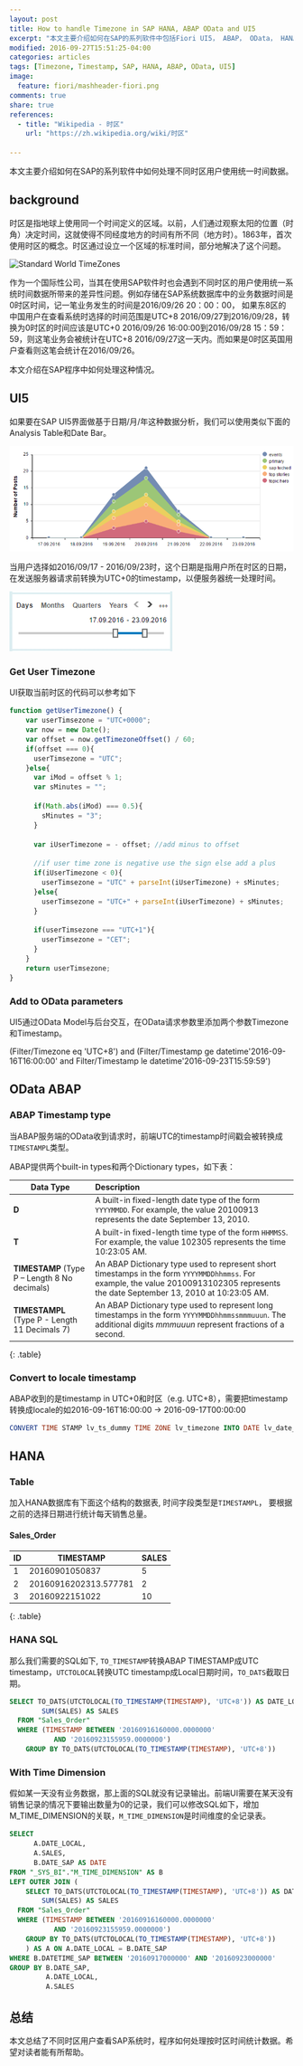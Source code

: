 ```yaml
---
layout: post
title: How to handle Timezone in SAP HANA, ABAP OData and UI5
excerpt: "本文主要介绍如何在SAP的系列软件中包括Fiori UI5， ABAP， OData， HANA，如何处理不同时区UTC用户使用统一时间timestamp数据。How to handle Timezone in SAP HANA, ABAP OData and UI5"
modified: 2016-09-27T15:51:25-04:00
categories: articles
tags: [Timezone, Timestamp, SAP, HANA, ABAP, OData, UI5]
image:
  feature: fiori/mashheader-fiori.png
comments: true
share: true
references:
  - title: "Wikipedia - 时区"
    url: "https://zh.wikipedia.org/wiki/时区"

---
```


本文主要介绍如何在SAP的系列软件中如何处理不同时区用户使用统一时间数据。

## background

时区是指地球上使用同一个时间定义的区域。以前，人们通过观察太阳的位置（时角）决定时间，这就使得不同经度地方的时间有所不同（地方时）。1863年，首次使用时区的概念。时区通过设立一个区域的标准时间，部分地解决了这个问题。

![Standard World TimeZones](https://upload.wikimedia.org/wikipedia/commons/e/e8/Standard_World_Time_Zones.png)

作为一个国际性公司，当其在使用SAP软件时也会遇到不同时区的用户使用统一系统时间数据所带来的差异性问题。例如存储在SAP系统数据库中的业务数据时间是0时区时间，记一笔业务发生的时间是2016/09/26 20：00：00， 如果东8区的中国用户在查看系统时选择的时间范围是UTC+8 2016/09/27到2016/09/28，转换为0时区的时间应该是UTC+0 2016/09/26 16:00:00到2016/09/28 15：59：59，则这笔业务会被统计在UTC+8 2016/09/27这一天内。而如果是0时区英国用户查看则这笔会统计在2016/09/26。

本文介绍在SAP程序中如何处理这种情况。

## UI5

如果要在SAP UI5界面做基于日期/月/年这种数据分析，我们可以使用类似下面的Analysis Table和Date Bar。

![Analysis by Dates Image](/images/fiori/Analysis-by-Dates.png)

当用户选择如2016/09/17 - 2016/09/23时，这个日期是指用户所在时区的日期，在发送服务器请求前转换为UTC+0的timestamp，以便服务器统一处理时间。

![Date Time Bar Image](/images/fiori/Date-Time-Bar.png)

### Get User Timezone

UI获取当前时区的代码可以参考如下

```javascript
function getUserTimezone() {
	var userTimsezone = "UTC+0000";
	var now = new Date();
	var offset = now.getTimezoneOffset() / 60;
	if(offset === 0){
	  userTimsezone = "UTC";
	}else{
	  var iMod = offset % 1;
	  var sMinutes = "";

	  if(Math.abs(iMod) === 0.5){
	    sMinutes = "3";
	  }

	  var iUserTimezone = - offset; //add minus to offset

	  //if user time zone is negative use the sign else add a plus
	  if(iUserTimezone < 0){
	    userTimsezone = "UTC" + parseInt(iUserTimezone) + sMinutes;
	  }else{
	    userTimsezone = "UTC+" + parseInt(iUserTimezone) + sMinutes;
	  }

	  if(userTimsezone === "UTC+1"){
	    userTimsezone = "CET";
	  }
	}
	return userTimsezone;
}
```

### Add to OData parameters

UI5通过OData Model与后台交互，在OData请求参数里添加两个参数Timezone和Timestamp。

(Filter/Timezone eq 'UTC+8') and (Filter/Timestamp ge datetime'2016-09-16T16:00:00' and Filter/Timestamp le datetime'2016-09-23T15:59:59')

## OData ABAP

### ABAP Timestamp type
当ABAP服务端的OData收到请求时，前端UTC的timestamp时间戳会被转换成`TIMESTAMPL`类型。

ABAP提供两个built-in types和两个Dictionary types，如下表：

|Data Type	| Description |
| --------- |:----------- |
|**D**		| A built-in fixed-length date type of the form `YYYYMMDD`. For example, the value 20100913 represents the date September 13, 2010.|
|**T**		| A built-in fixed-length time type of the form `HHMMSS`. For example, the value 102305 represents the time 10:23:05 AM. |
|**TIMESTAMP** (Type P – Length 8 No decimals)	| An ABAP Dictionary type used to represent short timestamps in the form `YYYYMMDDhhmmss`. For example, the value 20100913102305 represents the date September 13, 2010 at 10:23:05 AM. |
|**TIMESTAMPL** (Type P - Length 11 Decimals 7)	| An ABAP Dictionary type used to represent long timestamps in the form `YYYYMMDDhhmmssmmmuuun`. The additional digits *mmmuuun* represent fractions of a second. |
{: .table}

### Convert to locale timestamp
ABAP收到的是timestamp in UTC+0和时区（e.g. UTC+8），需要把timestamp转换成locale的如2016-09-16T16:00:00 -> 2016-09-17T00:00:00

```sql
CONVERT TIME STAMP lv_ts_dummy TIME ZONE lv_timezone INTO DATE lv_date_dummy.
```

## HANA

### Table
加入HANA数据库有下面这个结构的数据表, 时间字段类型是`TIMESTAMPL`， 要根据之前的选择日期进行统计每天销售总量。

#### Sales_Order

| ID | TIMESTAMP 	         | SALES  |
| -- | --------------------- | ------ |
| 1  | 20160901050837        | 5      |
| 2  | 20160916202313.577781 | 2      |
| 3  | 20160922151022        | 10     |
{: .table}

### HANA SQL

那么我们需要的SQL如下, `TO_TIMESTAMP`转换ABAP TIMESTAMP成UTC timestamp，`UTCTOLOCAL`转换UTC timestamp成Local日期时间，`TO_DATS`截取日期。

```sql
SELECT TO_DATS(UTCTOLOCAL(TO_TIMESTAMP(TIMESTAMP), 'UTC+8')) AS DATE_LOCAL, 
		SUM(SALES) AS SALES
  FROM "Sales_Order"
  WHERE (TIMESTAMP BETWEEN '20160916160000.0000000'
           AND '20160923155959.0000000')
    GROUP BY TO_DATS(UTCTOLOCAL(TO_TIMESTAMP(TIMESTAMP), 'UTC+8'))
```

### With Time Dimension
假如某一天没有业务数据，那上面的SQL就没有记录输出。前端UI需要在某天没有销售记录的情况下要输出数量为0的记录，我们可以修改SQL如下，增加M_TIME_DIMENSION的关联，`M_TIME_DIMENSION`是时间维度的全记录表。

```sql
SELECT
      A.DATE_LOCAL,
      A.SALES,
      B.DATE_SAP AS DATE
FROM "_SYS_BI"."M_TIME_DIMENSION" AS B
LEFT OUTER JOIN (
	SELECT TO_DATS(UTCTOLOCAL(TO_TIMESTAMP(TIMESTAMP), 'UTC+8')) AS DATE_LOCAL, 
		SUM(SALES) AS SALES
  FROM "Sales_Order"
  WHERE (TIMESTAMP BETWEEN '20160916160000.0000000'
           AND '20160923155959.0000000')
    GROUP BY TO_DATS(UTCTOLOCAL(TO_TIMESTAMP(TIMESTAMP), 'UTC+8'))
    ) AS A ON A.DATE_LOCAL = B.DATE_SAP
WHERE B.DATETIME_SAP BETWEEN '20160917000000' AND '20160923000000'
GROUP BY B.DATE_SAP,
         A.DATE_LOCAL,
         A.SALES
```

## 总结

本文总结了不同时区用户查看SAP系统时，程序如何处理按时区时间统计数据。希望对读者能有所帮助。
